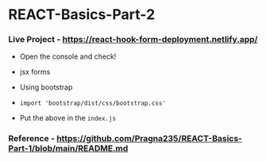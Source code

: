 # REACT-Basics-Part-2

### Live Project - https://react-hook-form-deployment.netlify.app/

* Open the console and check!

* jsx forms
* Using bootstrap
*     import 'bootstrap/dist/css/bootstrap.css'
* Put the above in the `index.js`

### Reference - https://github.com/Pragna235/REACT-Basics-Part-1/blob/main/README.md
